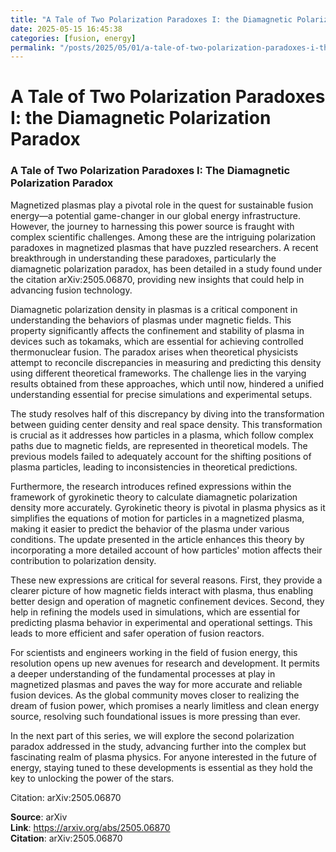 ```yaml
---
title: "A Tale of Two Polarization Paradoxes I: the Diamagnetic Polarization Paradox"
date: 2025-05-15 16:45:38
categories: [fusion, energy]
permalink: "/posts/2025/05/01/a-tale-of-two-polarization-paradoxes-i-the-diamagnetic-polarization-paradox/"
---
```


# A Tale of Two Polarization Paradoxes I: the Diamagnetic Polarization Paradox

### A Tale of Two Polarization Paradoxes I: The Diamagnetic Polarization Paradox

Magnetized plasmas play a pivotal role in the quest for sustainable fusion energy—a potential game-changer in our global energy infrastructure. However, the journey to harnessing this power source is fraught with complex scientific challenges. Among these are the intriguing polarization paradoxes in magnetized plasmas that have puzzled researchers. A recent breakthrough in understanding these paradoxes, particularly the diamagnetic polarization paradox, has been detailed in a study found under the citation arXiv:2505.06870, providing new insights that could help in advancing fusion technology.

Diamagnetic polarization density in plasmas is a critical component in understanding the behaviors of plasmas under magnetic fields. This property significantly affects the confinement and stability of plasma in devices such as tokamaks, which are essential for achieving controlled thermonuclear fusion. The paradox arises when theoretical physicists attempt to reconcile discrepancies in measuring and predicting this density using different theoretical frameworks. The challenge lies in the varying results obtained from these approaches, which until now, hindered a unified understanding essential for precise simulations and experimental setups.

The study resolves half of this discrepancy by diving into the transformation between guiding center density and real space density. This transformation is crucial as it addresses how particles in a plasma, which follow complex paths due to magnetic fields, are represented in theoretical models. The previous models failed to adequately account for the shifting positions of plasma particles, leading to inconsistencies in theoretical predictions.

Furthermore, the research introduces refined expressions within the framework of gyrokinetic theory to calculate diamagnetic polarization density more accurately. Gyrokinetic theory is pivotal in plasma physics as it simplifies the equations of motion for particles in a magnetized plasma, making it easier to predict the behavior of the plasma under various conditions. The update presented in the article enhances this theory by incorporating a more detailed account of how particles' motion affects their contribution to polarization density.

These new expressions are critical for several reasons. First, they provide a clearer picture of how magnetic fields interact with plasma, thus enabling better design and operation of magnetic confinement devices. Second, they help in refining the models used in simulations, which are essential for predicting plasma behavior in experimental and operational settings. This leads to more efficient and safer operation of fusion reactors.

For scientists and engineers working in the field of fusion energy, this resolution opens up new avenues for research and development. It permits a deeper understanding of the fundamental processes at play in magnetized plasmas and paves the way for more accurate and reliable fusion devices. As the global community moves closer to realizing the dream of fusion power, which promises a nearly limitless and clean energy source, resolving such foundational issues is more pressing than ever.

In the next part of this series, we will explore the second polarization paradox addressed in the study, advancing further into the complex but fascinating realm of plasma physics. For anyone interested in the future of energy, staying tuned to these developments is essential as they hold the key to unlocking the power of the stars.

Citation: arXiv:2505.06870

**Source**: arXiv  
**Link**: https://arxiv.org/abs/2505.06870  
**Citation**: arXiv:2505.06870
